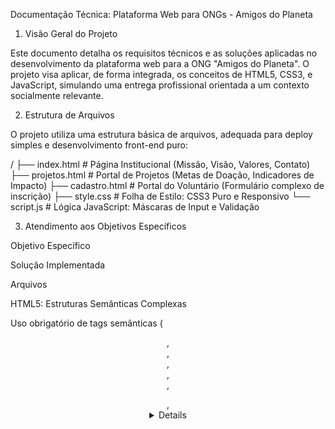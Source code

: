Documentação Técnica: Plataforma Web para ONGs - Amigos do Planeta

1. Visão Geral do Projeto

Este documento detalha os requisitos técnicos e as soluções aplicadas no desenvolvimento da plataforma web para a ONG "Amigos do Planeta". O projeto visa aplicar, de forma integrada, os conceitos de HTML5, CSS3, e JavaScript, simulando uma entrega profissional orientada a um contexto socialmente relevante.

2. Estrutura de Arquivos

O projeto utiliza uma estrutura básica de arquivos, adequada para deploy simples e desenvolvimento front-end puro:

/
├── index.html          # Página Institucional (Missão, Visão, Valores, Contato)
├── projetos.html       # Portal de Projetos (Metas de Doação, Indicadores de Impacto)
├── cadastro.html       # Portal do Voluntário (Formulário complexo de inscrição)
├── style.css           # Folha de Estilo: CSS3 Puro e Responsivo
└── script.js           # Lógica JavaScript: Máscaras de Input e Validação


3. Atendimento aos Objetivos Específicos

Objetivo Específico

Solução Implementada

Arquivos

HTML5: Estruturas Semânticas Complexas

Uso obrigatório de tags semânticas (<header>, <nav>, <main>, <section>, <article>, <figure>, <details>, <footer>) e hierarquia de títulos consistente (<h1> ao <h3>). Uso de <fieldset> e <legend> para agrupamento lógico em formulários.

Todos os .html

CSS3: Leiautes Responsivos (Mobile-First)

Uso de CSS Puro, flexbox, grid e media queries com abordagem mobile-first (definições básicas para mobile, ajustes via @media (min-width: 768px) para desktop).

style.css

JavaScript: Funcionalidades Interativas

Implementação de máscaras de input para CPF, Telefone e CEP (script.js), garantindo a correta formatação dos dados antes da submissão. Validação nativa do HTML5 é utilizada em conjunto com JS.

script.js, cadastro.html

Acessibilidade (WCAG 2.1 AA)

Contraste de cores testado (verde/amarelo em fundo branco/escuro). Navegação por teclado garantida pela estrutura semântica e tabindex padrão. Uso de atributos ARIA (aria-label, role, aria-live) em elementos interativos e estruturais.

Todos os arquivos

SEO e Descoberta

Uso de <meta name="viewport"> e tags de título. Inclusão de <meta name="description"> em todas as páginas para otimizar a descoberta em motores de busca.

Todos os .html

4. Requisitos de Personas e Casos de Uso

A arquitetura de informação do site (navegação e conteúdo) foi pensada para servir as quatro personas principais:

Visitante: Acesso direto às informações institucionais (index.html), projetos (projetos.html) e contato.

Voluntário: Área dedicada com o Formulário de Inscrição (cadastro.html) e chamadas claras para o engajamento.

Doador/Apoiador: Foco na transparência (relatórios em index.html) e captação de recursos com acompanhamento de metas em tempo real (mock em projetos.html).

Administrador: Link de acesso e menção às funcionalidades de gestão (projetos, voluntários, métricas).

5. Metodologia e Versionamento (Simulação)

Para simular um ambiente profissional, o projeto foi desenvolvido seguindo os princípios de Metodologias Ágeis:

Iteração 1: Estrutura base e requisitos mínimos (3 páginas e semântica).

Iteração 2: Design Responsivo (CSS3) e Funcionalidades Essenciais (JS/Máscaras).

Iteração 3: Aprimoramento de Conteúdo, Acessibilidade, SEO e Escopo de Plataforma (versão atual).

Versionamento: Em um ambiente real, todos os arquivos seriam gerenciados via Git, com branches para features e pull requests para integração, garantindo o controle de histórico e a colaboração.
